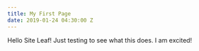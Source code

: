 ```yaml
---
title: My First Page
date: 2019-01-24 04:30:00 Z
---
```


Hello Site Leaf! Just testing to see what this does. I am excited!